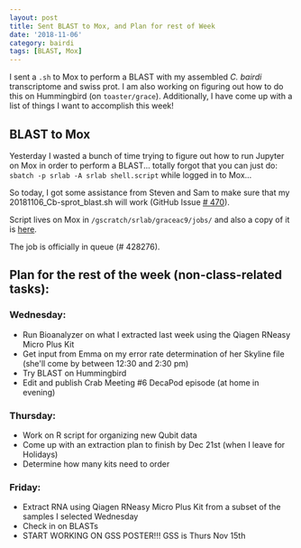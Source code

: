 ```yaml
---
layout: post
title: Sent BLAST to Mox, and Plan for rest of Week
date: '2018-11-06'
category: bairdi
tags: [BLAST, Mox]
---
```

I sent a ```.sh``` to Mox to perform a BLAST with my assembled _C. bairdi_ transcriptome and swiss prot. I am also working on figuring out how to do this on Hummingbird (on ```toaster/grace```). Additionally, I have come up with a list of things I want to accomplish this week!

## BLAST to Mox
Yesterday I wasted a bunch of time trying to figure out how to run Jupyter on Mox in order to perform a BLAST... totally forgot that you can just do: ```sbatch -p srlab -A srlab shell.script``` while logged in to Mox... 

So today, I got some assistance from Steven and Sam to make sure that my 20181106_Cb-sprot_blast.sh will work (GitHub Issue [# 470](https://github.com/RobertsLab/resources/issues/470)). 

Script lives on Mox in ```/gscratch/srlab/graceac9/jobs/``` and also a copy of it is [here](https://github.com/fish546-2018/grace-Cbairdi-transcriptome/blob/master/scripts/20181106_Cbairdi-sprot_BLAST.sh). 

The job is officially in queue (# 428276).

## Plan for the rest of the week (non-class-related tasks):
### Wednesday:    
- Run Bioanalyzer on what I extracted last week using the Qiagen RNeasy Micro Plus Kit
- Get input from Emma on my error rate determination of her Skyline file (she'll come by between 12:30 and 2:30 pm) 
- Try BLAST on Hummingbird
- Edit and publish Crab Meeting #6 DecaPod episode (at home in evening)

### Thursday: 
- Work on R script for organizing new Qubit data
- Come up with an extraction plan to finish by Dec 21st (when I leave for Holidays)
- Determine how many kits need to order

### Friday:
- Extract RNA using Qiagen RNeasy Micro Plus Kit from a subset of the samples I selected Wednesday
- Check in on BLASTs
- START WORKING ON GSS POSTER!!! GSS is Thurs Nov 15th
